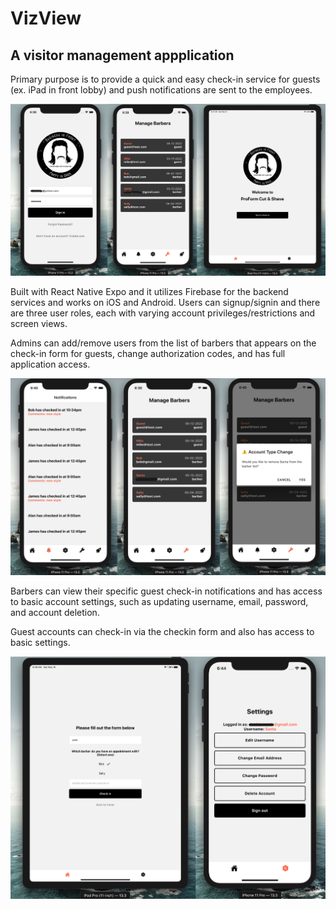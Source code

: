 # VizView

## A visitor management appplication

Primary purpose is to provide a quick and easy check-in service for guests (ex. iPad in front lobby) and push notifications are sent to the employees.

![VizView](./assets/screenshots/0.jpg "VizView")

Built with React Native Expo and it utilizes Firebase for the backend services and works on iOS and Android. Users can signup/signin and there are three user roles, each with varying account privileges/restrictions and screen views.

Admins can add/remove users from the list of barbers that appears on the check-in form for guests, change authorization codes, and has full application access.

![VizView](./assets/screenshots/1.jpg "VizView")

Barbers can view their specific guest check-in notifications and has access to basic account settings, such as updating username, email, password, and account deletion.

Guest accounts can check-in via the checkin form and also has access to basic settings.

![VizView](./assets/screenshots/2.jpg "VizView")
